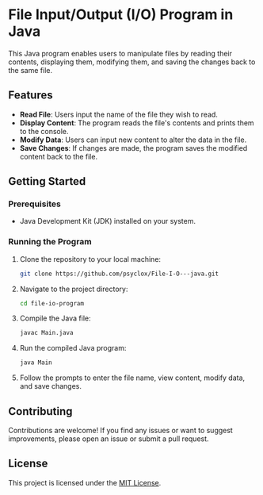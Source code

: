 # File Input/Output (I/O) Program in Java

This Java program enables users to manipulate files by reading their contents, displaying them, modifying them, and saving the changes back to the same file.

## Features

- **Read File**: Users input the name of the file they wish to read.
- **Display Content**: The program reads the file's contents and prints them to the console.
- **Modify Data**: Users can input new content to alter the data in the file.
- **Save Changes**: If changes are made, the program saves the modified content back to the file.

## Getting Started

### Prerequisites

- Java Development Kit (JDK) installed on your system.

### Running the Program

1. Clone the repository to your local machine:

    ```bash
    git clone https://github.com/psyclox/File-I-O---java.git
    ```

2. Navigate to the project directory:

    ```bash
    cd file-io-program
    ```

3. Compile the Java file:

    ```bash
    javac Main.java
    ```

4. Run the compiled Java program:

    ```bash
    java Main
    ```

5. Follow the prompts to enter the file name, view content, modify data, and save changes.

## Contributing

Contributions are welcome! If you find any issues or want to suggest improvements, please open an issue or submit a pull request.

## License

This project is licensed under the [MIT License](LICENSE).
